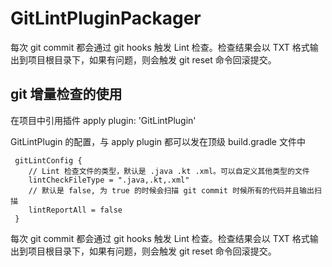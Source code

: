 # GitLintPluginPackager

每次 git commit 都会通过 git hooks 触发 Lint 检查。检查结果会以 TXT 格式输出到项目根目录下，如果有问题，则会触发 git reset 命令回滚提交。

## git 增量检查的使用

在项目中引用插件 apply plugin: 'GitLintPlugin'

GitLintPlugin 的配置，与 apply plugin 都可以发在顶级 build.gradle 文件中

     gitLintConfig {
        // Lint 检查文件的类型，默认是 .java .kt .xml。可以自定义其他类型的文件
        lintCheckFileType = ".java,.kt,.xml" 
        // 默认是 false, 为 true 的时候会扫描 git commit 时候所有的代码并且输出扫描
        lintReportAll = false 
     } 
每次 git commit 都会通过 git hooks 触发 Lint 检查。检查结果会以 TXT 格式输出到项目根目录下，如果有问题，则会触发 git reset 命令回滚提交。


## 